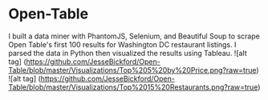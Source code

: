 # Open-Table

I built a data miner with PhantomJS, Selenium, and Beautiful Soup to scrape Open Table's first 100 results for Washington DC restaurant listings. I parsed the data in Python then visualized the results using Tableau. 
![alt tag] (https://github.com/JesseBickford/Open-Table/blob/master/Visualizations/Top%205%20by%20Price.png?raw=true)
![alt tag] (https://github.com/JesseBickford/Open-Table/blob/master/Visualizations/Top%2015%20Restaurants.png?raw=true)
